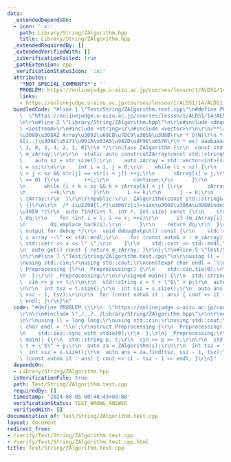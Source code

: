 ```yaml
---
data:
  _extendedDependsOn:
  - icon: ':x:'
    path: Library/String/ZAlgorithm.hpp
    title: Library/String/ZAlgorithm.hpp
  _extendedRequiredBy: []
  _extendedVerifiedWith: []
  _isVerificationFailed: true
  _pathExtension: cpp
  _verificationStatusIcon: ':x:'
  attributes:
    '*NOT_SPECIAL_COMMENTS*': ''
    PROBLEM: https://onlinejudge.u-aizu.ac.jp/courses/lesson/1/ALDS1/14/ALDS1_14_B
    links:
    - https://onlinejudge.u-aizu.ac.jp/courses/lesson/1/ALDS1/14/ALDS1_14_B
  bundledCode: "#line 1 \"Test/String/ZAlgorithm.test.cpp\"\n#define PROBLEM \\\r\n\
    \  \"https://onlinejudge.u-aizu.ac.jp/courses/lesson/1/ALDS1/14/ALDS1_14_B\"\r\
    \n\r\n#line 2 \"Library/String/ZAlgorithm.hpp\"\n\r\n#include <deque>\r\n#include\
    \ <iostream>\r\n#include <string>\r\n#include <vector>\r\n\r\n/**\r\n * Z algorithm\u306B\
    \u3088\u308AZ Array\u3092\u69CB\u7BC9\u3059\u308B\r\n * O(N)\r\n * S[0..]\u3068\
    S[i..]\u306E\u5171\u901A\u63A5\u982D\u8F9E\u6570\r\n * ex) aaabaaaab -> [9, 2,\
    \ 1, 0, 3, 4, 2, 1, 0]\r\n */\r\nclass ZAlgorithm {\r\n  const std::vector<int>\
    \ m_zArray;\r\n\r\n  static auto constrcutZArray(const std::string& str) {\r\n\
    \    auto sz = str.size();\r\n    auto zArray = std::vector<int>(sz);\r\n    zArray[0]\
    \ = sz;\r\n\r\n    int i = 1, j = 0;\r\n    while (i < sz) {\r\n      while (i\
    \ + j < sz && str[j] == str[i + j]) ++j;\r\n      zArray[i] = j;\r\n      if (j\
    \ == 0) {\r\n        ++i;\r\n        continue;\r\n      }\r\n      int k = 1;\r\
    \n      while (i + k < sz && k + zArray[k] < j) {\r\n        zArray[i + k] = zArray[k];\r\
    \n        ++k;\r\n      }\r\n      i += k;\r\n      j -= k;\r\n    }\r\n    return\
    \ zArray;\r\n  }\r\n\r\npublic:\r\n  ZAlgorithm(const std::string& str) : m_zArray(constrcutZArray(str))\
    \ {}\r\n\r\n  /* i\u2208[l,r]\u3067z[i]=size\u3068\u306A\u308Bindex\u3092\u8FD4\
    \u3059 */\r\n  auto find(int l, int r, int size) const {\r\n    std::deque<int>\
    \ dq;\r\n    for (int i = l; i <= r; ++i)\r\n      if (m_zArray[i] == size) {\r\
    \n        dq.emplace_back(i);\r\n      }\r\n    return dq;\r\n  }\r\n\r\n  /*\
    \ output for debug */\r\n  void debugOutput() const {\r\n    std::cerr << \"--\
    \ z array --\" << std::endl;\r\n    for (const auto& x : m_zArray) {\r\n     \
    \ std::cerr << x << \" \";\r\n    }\r\n    std::cerr << std::endl;\r\n  }\r\n\r\
    \n  auto get() const { return m_zArray; }\r\n};\r\n#line 5 \"Test/String/ZAlgorithm.test.cpp\"\
    \n\r\n#line 7 \"Test/String/ZAlgorithm.test.cpp\"\n\r\nusing ll = long long;\r\
    \nusing std::cin;\r\nusing std::cout;\r\nconstexpr char endl = '\\n';\r\nstruct\
    \ Preprocessing {\r\n  Preprocessing() {\r\n    std::cin.tie(0);\r\n    std::ios::sync_with_stdio(0);\r\
    \n  };\r\n} _Preprocessing;\r\n\r\nsigned main() {\r\n  std::string p, t;\r\n\
    \  cin >> p >> t;\r\n\r\n  std::string s = t + \"$\" + p;\r\n  auto za = ZAlgorithm(s);\r\
    \n\r\n  int tsz = t.size();\r\n  int ssz = s.size();\r\n  auto ans = za.find(tsz,\
    \ ssz - 1, tsz);\r\n\r\n  for (const auto& it : ans) { cout << it - tsz - 1 <<\
    \ endl; }\r\n}\n"
  code: "#define PROBLEM \\\r\n  \"https://onlinejudge.u-aizu.ac.jp/courses/lesson/1/ALDS1/14/ALDS1_14_B\"\
    \r\n\r\n#include \"./../../Library/String/ZAlgorithm.hpp\"\r\n\r\n#include <iostream>\r\
    \n\r\nusing ll = long long;\r\nusing std::cin;\r\nusing std::cout;\r\nconstexpr\
    \ char endl = '\\n';\r\nstruct Preprocessing {\r\n  Preprocessing() {\r\n    std::cin.tie(0);\r\
    \n    std::ios::sync_with_stdio(0);\r\n  };\r\n} _Preprocessing;\r\n\r\nsigned\
    \ main() {\r\n  std::string p, t;\r\n  cin >> p >> t;\r\n\r\n  std::string s =\
    \ t + \"$\" + p;\r\n  auto za = ZAlgorithm(s);\r\n\r\n  int tsz = t.size();\r\n\
    \  int ssz = s.size();\r\n  auto ans = za.find(tsz, ssz - 1, tsz);\r\n\r\n  for\
    \ (const auto& it : ans) { cout << it - tsz - 1 << endl; }\r\n}"
  dependsOn:
  - Library/String/ZAlgorithm.hpp
  isVerificationFile: true
  path: Test/String/ZAlgorithm.test.cpp
  requiredBy: []
  timestamp: '2024-08-05 00:48:43+09:00'
  verificationStatus: TEST_WRONG_ANSWER
  verifiedWith: []
documentation_of: Test/String/ZAlgorithm.test.cpp
layout: document
redirect_from:
- /verify/Test/String/ZAlgorithm.test.cpp
- /verify/Test/String/ZAlgorithm.test.cpp.html
title: Test/String/ZAlgorithm.test.cpp
---
```

